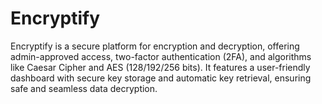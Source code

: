# Encryptify
Encryptify is a secure platform for encryption and decryption, offering admin-approved access, two-factor authentication (2FA), and algorithms like Caesar Cipher and AES (128/192/256 bits). It features a user-friendly dashboard with secure key storage and automatic key retrieval, ensuring safe and seamless data decryption.
